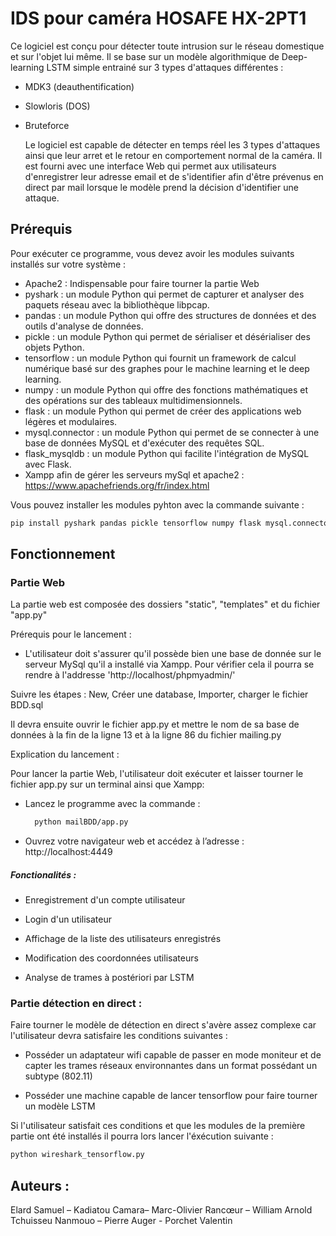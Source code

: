 # IDS pour caméra HOSAFE HX-2PT1

Ce logiciel est conçu pour détecter toute intrusion sur le réseau domestique et sur l'objet lui même. Il se base sur un modèle algorithmique de Deep-learning LSTM simple entrainé sur 3 types d'attaques différentes : 

- MDK3 (deauthentification)

- Slowloris (DOS)

- Bruteforce
  
  Le logiciel est capable de détecter en temps réel les 3 types d'attaques ainsi que leur arret et le retour en comportement normal de la caméra. Il est fourni avec une interface Web qui permet aux utilisateurs d'enregistrer leur adresse email et de s'identifier afin d'être prévenus en direct par mail lorsque le modèle prend la décision d'identifier une attaque.
  
  
  
  

## Prérequis

Pour exécuter ce programme, vous devez avoir les modules suivants installés sur votre système :

- Apache2 : Indispensable pour faire tourner la partie Web
- pyshark : un module Python qui permet de capturer et analyser des paquets réseau avec la bibliothèque libpcap.
- pandas : un module Python qui offre des structures de données et des outils d'analyse de données.
- pickle : un module Python qui permet de sérialiser et désérialiser des objets Python.
- tensorflow : un module Python qui fournit un framework de calcul numérique basé sur des graphes pour le machine learning et le deep learning.
- numpy : un module Python qui offre des fonctions mathématiques et des opérations sur des tableaux multidimensionnels.
- flask : un module Python qui permet de créer des applications web légères et modulaires.
- mysql.connector : un module Python qui permet de se connecter à une base de données MySQL et d'exécuter des requêtes SQL.
- flask_mysqldb : un module Python qui facilite l'intégration de MySQL avec Flask.
- Xampp afin de gérer les serveurs mySql et apache2 : https://www.apachefriends.org/fr/index.html

Vous pouvez installer les modules pyhton avec la commande suivante :

```bash
pip install pyshark pandas pickle tensorflow numpy flask mysql.connector flask_mysqldb

```

## Fonctionnement



### Partie Web

La partie web est composée des dossiers "static", "templates" et du fichier "app.py" 

Prérequis pour le lancement :

- L'utilisateur doit s'assurer qu'il possède bien une base de donnée sur le serveur MySql qu'il a installé via Xampp. Pour vérifier cela il pourra se rendre à l'addresse 'http://localhost/phpmyadmin/'

Suivre les étapes : New, Créer une database, Importer, charger le fichier BDD.sql

Il devra ensuite ouvrir le fichier app.py et mettre le nom de sa base de données à la fin de la ligne 13 et à la ligne 86 du fichier mailing.py

Explication du lancement :

Pour lancer la partie Web, l'utilisateur doit exécuter et laisser tourner le fichier app.py sur un terminal ainsi que Xampp:

- Lancez le programme avec la commande :
  
  ```bash
    python mailBDD/app.py
  ```

- Ouvrez votre navigateur web et accédez à l’adresse :
    http://localhost:4449

##### Fonctionalités :

- Enregistrement d'un compte utilisateur

- Login d'un utilisateur

- Affichage de la liste des utilisateurs enregistrés

- Modification des coordonnées utilisateurs

- Analyse de trames à postériori par LSTM



### Partie détection en direct :

Faire tourner le modèle de détection en direct s'avère assez complexe car l'utilisateur devra satisfaire les conditions suivantes :

- Posséder un adaptateur wifi capable de passer en mode moniteur et de capter les trames réseaux environnantes dans un format possédant un subtype (802.11)

- Posséder une machine capable de lancer tensorflow pour faire tourner un modèle LSTM

Si l'utilisateur satisfait ces conditions et que les modules de la première partie ont été installés il pourra lors lancer l'éxécution suivante :

```bash
python wireshark_tensorflow.py
```



## Auteurs :

Elard Samuel – Kadiatou Camara– Marc-Olivier Rancœur – William Arnold Tchuisseu Nanmouo – Pierre Auger - Porchet Valentin
